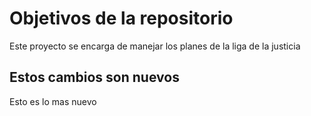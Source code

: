 # Objetivos de la repositorio

Este proyecto se encarga de manejar los planes de la liga de la justicia


## Estos cambios son nuevos
Esto es lo mas nuevo